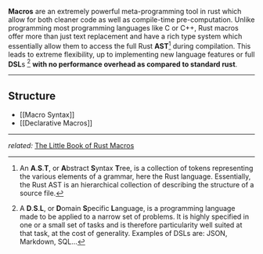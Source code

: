 **Macros** are an extremely powerful meta-programming tool in rust which allow for both cleaner code as well as compile-time pre-computation. Unlike programming most programming languages like C or C++, Rust macros offer more than just text replacement and have a rich type system which essentially allow them to access the full Rust **AST**[^1] during compilation. This leads to extreme flexibility, up to implementing new language features or full **DSL**s [^2] **with no performance overhead as compared to standard rust**.

---

## Structure

- [[Macro Syntax]]
- [[Declarative Macros]]

---
*related:* [The Little Book of Rust Macros](https://veykril.github.io/tlborm/decl-macros/macros2.html)

[^1]: An **A**.**S**.**T**, or **A**bstract **S**yntax **T**ree, is a collection of tokens representing the various elements of a grammar, here the Rust language. Essentially, the Rust AST is an hierarchical collection of describing the structure of a source file.

[^2]: A **D**.**S**.**L**, or **D**omain **S**pecific **L**anguage, is a programming language made to be applied to a narrow set of problems. It is highly specified in one or a small set of tasks and is therefore particularity well suited at that task, at the cost of generality. Examples of DSLs are: JSON, Markdown, SQL...